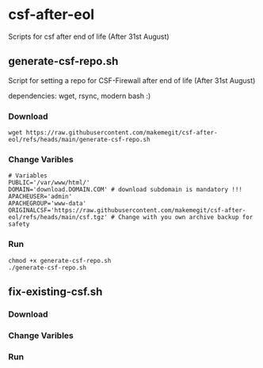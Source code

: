 # csf-after-eol
Scripts for csf after end of life (After 31st August)

## generate-csf-repo.sh
Script for setting a repo for CSF-Firewall after end of life (After 31st August)

dependencies: wget, rsync, modern bash :)
### Download
```
wget https://raw.githubusercontent.com/makemegit/csf-after-eol/refs/heads/main/generate-csf-repo.sh
```
### Change Varibles
```
# Variables
PUBLIC='/var/www/html/'
DOMAIN='download.DOMAIN.COM' # download subdomain is mandatory !!!
APACHEUSER='admin'
APACHEGROUP='www-data'
ORIGINALCSF='https://raw.githubusercontent.com/makemegit/csf-after-eol/refs/heads/main/csf.tgz' # Change with you own archive backup for safety
```
### Run
```
chmod +x generate-csf-repo.sh
./generate-csf-repo.sh
```
## fix-existing-csf.sh

### Download

### Change Varibles

### Run
